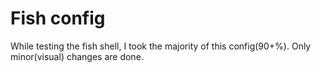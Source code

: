 # Fish config
While testing the fish shell, I took the majority of this config(90+%). Only minor(visual) changes are done.

